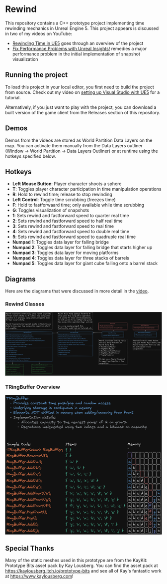 # Rewind
This repository contains a C++ prototype project implementing time rewinding mechanics in Unreal Engine 5. This project appears is discussed in two of my videos on YouTube:
- [Rewinding Time in UE5](https://www.youtube.com/watch?v=Y0SQuojLbxQ) goes through an overview of the project
- [Fix Performance Problems with Unreal Insights!](https://youtu.be/lfjG3z5VVIw) remedies a major performance problem in the initial implementation of snapshot visualization

## Running the project
To load this project in your local editor, you first need to build the project from source. Check out my video on [setting up Visual Studio with UE5](https://youtu.be/HQDskHVw1to?si=ZjCnBW8VtGosY5xw) for a tutorial.

Alternatively, if you just want to play with the project, you can download a built version of the game client from the Releases section of this repository.

## Demos
Demos from the videos are stored as World Partition Data Layers on the map. You can activate them manually from the Data Layers outliner (Window -> World Partition -> Data Layers Outliner) or at runtime using the hotkeys specified below.

## Hotkeys
- **Left Mouse Button**: Player character shoots a sphere
- **T**: Toggles player character participation in time manipulation operations
- **R**: Hold to rewind time; release to stop rewinding
- **Left Control**: Toggle time scrubbing (freezes time)
- **F**: Hold to fastforwaard time; only available while time scrubbing
- **G**: Toggles visualization of snapshots
- **1**: Sets rewind and fastforward speed to quarter real time
- **2**: Sets rewind and fastforward speed to half real time
- **3**: Sets rewind and fastforward speed to real time
- **4**: Sets rewind and fastforward speed to double real time
- **5**: Sets rewind and fastforward speed to quadruple real time
- **Numpad 1**: Toggles data layer for falling bridge
- **Numpad 2**: Toggles data layer for falling bridge that starts higher up
- **Numpad 3**: Toggles data layer for moving platforms
- **Numpad 4**: Toggles data layer for three stacks of barrels
- **Numpad 5**: Toggles data layer for giant cube falling onto a barrel stack

## Diagrams
Here are the diagrams that were discussed in more detail in the [video](https://www.youtube.com/watch?v=Y0SQuojLbxQ).

### Rewind Classes
![Architecture Diagram](Documentation/Architecture.png)

### TRingBuffer Overview
![TRingBuffer Overview](Documentation/TRingBuffer.png)

## Special Thanks
Many of the static meshes used in this prototype are from the KayKit: Prototype Bits asset pack by Kay Lousberg. You can find the asset pack at https://kaylousberg.itch.io/prototype-bits and see all of Kay's fantastic work at https://www.kaylousberg.com!
